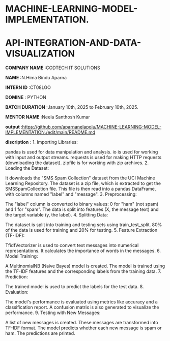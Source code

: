 # MACHINE-LEARNING-MODEL-IMPLEMENTATION.
# API-INTEGRATION-AND-DATA-VISUALIZATION

**COMPANY NAME** :CODTECH IT SOLUTIONS

**NAME** :N.Hima Bindu Aparna

**INTERN ID** :CT08LGO

**DOMINE** : PYTHON

**BATCH DURATION** :January 10th, 2025 to February 10th, 2025.

**MENTOR NAME** :Neela Santhosh Kumar 

**output** :https://github.com/aparnanelapolu/MACHINE-LEARNING-MODEL-IMPLEMENTATION./edit/main/README.md

**discription** : 1. Importing Libraries:

pandas is used for data manipulation and analysis.
io is used for working with input and output streams.
requests is used for making HTTP requests (downloading the dataset).
zipfile is for working with zip archives.
2. Loading the Dataset:

It downloads the "SMS Spam Collection" dataset from the UCI Machine Learning Repository.
The dataset is a zip file, which is extracted to get the SMSSpamCollection file.
This file is then read into a pandas DataFrame, with columns named "label" and "message".
3. Preprocessing:

The "label" column is converted to binary values: 0 for "ham" (not spam) and 1 for "spam".
The data is split into features (X, the message text) and the target variable (y, the label).
4. Splitting Data:

The dataset is split into training and testing sets using train_test_split.
80% of the data is used for training and 20% for testing.
5. Feature Extraction (TF-IDF):

TfidfVectorizer is used to convert text messages into numerical representations.
It calculates the importance of words in the messages.
6. Model Training:

A MultinomialNB (Naive Bayes) model is created.
The model is trained using the TF-IDF features and the corresponding labels from the training data.
7. Prediction:

The trained model is used to predict the labels for the test data.
8. Evaluation:

The model's performance is evaluated using metrics like accuracy and a classification report.
A confusion matrix is also generated to visualize the performance.
9. Testing with New Messages:

A list of new messages is created.
These messages are transformed into TF-IDF format.
The model predicts whether each new message is spam or ham.
The predictions are printed.
